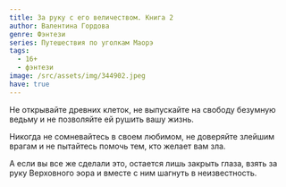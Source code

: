 ```yaml
---
title: За руку с его величеством. Книга 2
author: Валентина Гордова
genre: Фэнтези
series: Путешествия по уголкам Маорэ
tags:
  - 16+
  - фэнтези
image: /src/assets/img/344902.jpeg
have: true
---
```

Не открывайте древних клеток, не выпускайте на свободу безумную ведьму и не позволяйте ей рушить вашу жизнь.

Никогда не сомневайтесь в своем любимом, не доверяйте злейшим врагам и не пытайтесь помочь тем, кто желает вам зла.

А если вы все же сделали это, остается лишь закрыть глаза, взять за руку Верховного эора и вместе с ним шагнуть в неизвестность.
